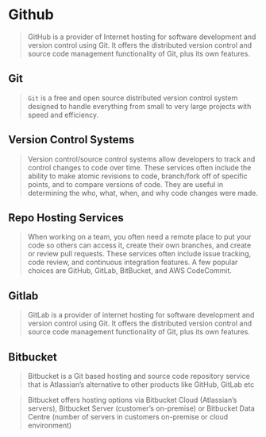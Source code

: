# Github

> GitHub is a provider of Internet hosting for software development and version control using Git. It offers the distributed version control and source code management functionality of Git, plus its own features.

## Git

> `Git` is a free and open source distributed version control system designed to handle everything from small to very large projects with speed and efficiency.

## Version Control Systems

> Version control/source control systems allow developers to track and control changes to code over time. These services often include the ability to make atomic revisions to code, branch/fork off of specific points, and to compare versions of code. They are useful in determining the who, what, when, and why code changes were made.

## Repo Hosting Services

> When working on a team, you often need a remote place to put your code so others can access it, create their own branches, and create or review pull requests. These services often include issue tracking, code review, and continuous integration features. A few popular choices are GitHub, GitLab, BitBucket, and AWS CodeCommit.

## Gitlab

> GitLab is a provider of internet hosting for software development and version control using Git. It offers the distributed version control and source code management functionality of Git, plus its own features.

## Bitbucket

> Bitbucket is a Git based hosting and source code repository service that is Atlassian’s alternative to other products like GitHub, GitLab etc

> Bitbucket offers hosting options via Bitbucket Cloud (Atlassian’s servers), Bitbucket Server (customer’s on-premise) or Bitbucket Data Centre (number of servers in customers on-premise or cloud environment)